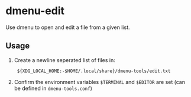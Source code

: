 # dmenu-edit

Use dmenu to open and edit a file from a given list.

## Usage

1. Create a newline seperated list of files in:

        ${XDG_LOCAL_HOME:-$HOME/.local/share}/dmenu-tools/edit.txt

2. Confirm the environment variables `$TERMINAL` and `$EDITOR` are set (can be
   defined in `dmenu-tools.conf`)
